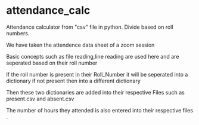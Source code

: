 # attendance_calc
Attendance calculator from "csv" file in python. Divide based on roll numbers. 
<p>We have taken the attendence data sheet of a zoom session</p>
<p>Basic concepts such as file reading,line reading are used here and are seperated based on their roll number </p>
<p>If the roll number is present in their Roll_Number it will be seperated into a dictionary if not present then into a different dictionary</p>
<p>Then these two dictionaries are added into their respective Files such as present.csv and absent.csv</p>
<p>The number of hours they attended is also entered into their respective files .</p>
